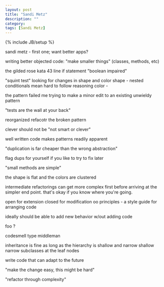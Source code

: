 ```yaml
---
layout: post
title: "Sandi Metz"
description: ""
category:
tags: [Sandi Metz]
---
```

{% include JB/setup %}

sandi metz - first one; want better apps?

writing better objected code: "make smaller things" (classes, methods, etc)

the gilded rose kata
43 line if statement
"boolean impaired"

"squint test" looking for changes in shape and color
  shape - nested conditionals mean hard to follow reasoning
  color -

the pattern failed me
  trying to make a minor edit to an existing unwieldy pattern

"tests are the wall at your back"

reorganized refacotr the broken pattern

clever should not be "not smart or clever"

well written code makes patterns readily apparent

"duplication is far cheaper than the wrong abstraction"

flag dups for yourself if you like to try to fix later

"small methods are simple"

the shape is flat and the colors are clustered

intermediate refactorings can get more complex first before arriving at the simpler end point. that's okay if you know where you're going.

open for extension
closed for modification
oo principles - a style guide for arranging code

ideally should be able to add new behavior w/out adding code

foo ?

codesmell type middleman

inheritance is fine as long as the hierarchy is shallow and narrow
shallow narrow subclasses at the leaf nodes

write code that can adapt to the future

"make the change easy, this might be hard"

"refactor through complexity"
